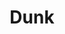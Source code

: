 ---
ee_id_thing: '4464'
site: '1'
type: '2'
inv_num: 2019-005
url: 2019-005-dunk
title: Dunk
year: '2019'
display_year: '2019'
medium: 'Laser Animation '
dims: Variable
pitch: ''
ps: ''
live_url: ''
related: ''
youtube: ''
related_code: ''
imgs: dunk-2019-005-db-saf--sLpd.jpg
subheading: ''
download: ''
add_credit: ''
commission: Sharjah Art Foundation
layout: things-i-made
---